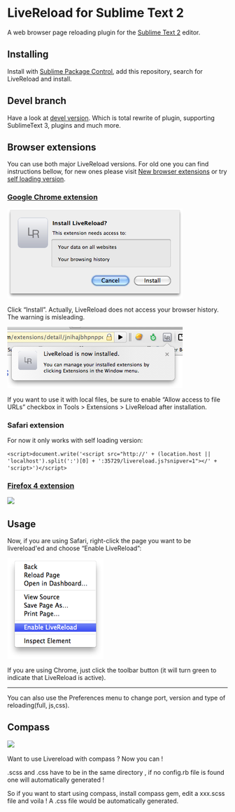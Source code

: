 LiveReload for Sublime Text 2
=========

A web browser page reloading plugin for the [Sublime Text 2](http://sublimetext.com "Sublime Text 2") editor.

Installing
-----

Install with [Sublime Package Control](http://wbond.net/sublime_packages/package_control "Sublime Package Control"), add this repository, search for LiveReload and install.

Devel branch
-----
Have a look at [devel version](https://github.com/dz0ny/LiveReload-sublimetext2/tree/devel). Which is total rewrite of plugin, supporting SublimeText 3, plugins and much more.

Browser extensions
-----
You can use both major LiveReload versions. For old one you can find instructions bellow, for new ones please visit [New browser extensions](http://help.livereload.com/kb/general-use/browser-extensions "New browser extensions") or try [self loading version](http://help.livereload.com/kb/general-use/using-livereload-without-browser-extensions "self loading version").


### [Google Chrome extension](https://chrome.google.com/extensions/detail/jnihajbhpnppcggbcgedagnkighmdlei)

![](https://github.com/mockko/livereload/raw/master/docs/images/chrome-install-prompt.png)

Click “Install”. Actually, LiveReload does not access your browser history. The warning is misleading.

![](https://github.com/mockko/livereload/raw/master/docs/images/chrome-button.png)

If you want to use it with local files, be sure to enable “Allow access to file URLs” checkbox in Tools > Extensions > LiveReload after installation.

### Safari extension

For now it only works with self loading version:

    <script>document.write('<script src="http://' + (location.host || 'localhost').split(':')[0] + ':35729/livereload.js?snipver=1"></' + 'script>')</script>


### [Firefox 4 extension](http://feedback.livereload.com/knowledgebase/articles/86242-how-do-i-install-and-use-the-browser-extensions-)

![](http://static-cdn.addons.mozilla.net/img/uploads/previews/full/63/63478.png?modified=1317506904)


## Usage

Now, if you are using Safari, right-click the page you want to be livereload'ed and choose “Enable LiveReload”:

![](https://github.com/mockko/livereload/raw/master/docs/images/safari-context-menu.png)

If you are using Chrome, just click the toolbar button (it will turn green to indicate that LiveReload is active).

----

You can also use the Preferences menu to change port, version and type of reloading(full, js,css).

## Compass

![](http://cdn.nmecdesign.com/wp/wp-content/uploads/2011/12/Compass-Logo.png)

Want to use Livereload with compass ? Now you can !

.scss and .css have to be in the same directory , if no config.rb file is found one will automatically generated !

So if you want to start using compass, install compass gem, edit a xxx.scss file and voila ! A .css file would be automatically generated.

